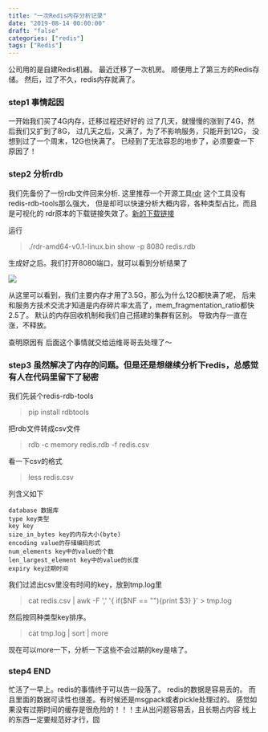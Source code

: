 ```yaml
---
title: "一次Redis内存分析记录"
date: "2019-08-14 00:00:00"
draft: "false"
categories: ["redis"]
tags: ["Redis"]
---
```


公司用的是自建Redis机器。 最近迁移了一次机房。 顺便用上了第三方的Redis存储。 然后，过了不久，redis内存就满了。

<!-- more -->

### step1 事情起因

一开始我们买了4G内存，迁移过程还好好的 过了几天，就慢慢的涨到了4G，然后我们又扩到了8G， 过几天之后，又满了，为了不影响服务，只能开到12G， 没想到过了一个周末，12G也快满了。 已经到了无法容忍的地步了，必须要查一下原因了！

### step2 分析rdb

我们先备份了一份rdb文件回来分析. 这里推荐一个开源工具[rdr](https://github.com/xueqiu/rdr)
这个工具没有redis-rdb-tools那么强大， 但是却可以快速分析大概内容，各种类型占比，而且是可视化的
rdr原本的下载链接失效了。[新的下载链接](https://github.com/gohouse/rdr/releases/tag/v0.1.0)

运行
> ./rdr-amd64-v0.1-linux.bin show -p 8080 redis.rdb

生成好之后。我们打开8080端口，就可以看到分析结果了

![](https://blog-1252018492.cos.ap-nanjing.myqcloud.com/misc/NOqC6S.png)

从这里可以看到，我们主要内存才用了3.5G，那么为什么12G都快满了呢， 后来和服务方技术交流才知道是内存碎片率太高了，mem_fragmentation_ratio都快2.5了。 默认的内存回收机制和我们自己搭建的集群有区别。
导致内存一直在涨，不释放。

查明原因有 后面这个事情就交给运维哥哥去处理了～

### step3 虽然解决了内存的问题。但是还是想继续分析下redis，总感觉有人在代码里留下了秘密

我们先装个redis-rdb-tools
> pip install rdbtools

把rdb文件转成csv文件
> rdb -c memory redis.rdb -f redis.csv

看一下csv的格式
> less redis.csv

列含义如下

```
database 数据库
type key类型
key key
size_in_bytes key的内存大小(byte)
encoding value的存储编码形式
num_elements key中的value的个数
len_largest_element key中的value的长度
expiry key过期时间
```

我们过滤出csv里没有时间的key，放到tmp.log里
> cat redis.csv | awk -F ',' '{ if($NF == ""){print $3} }' > tmp.log

然后按同种类型key排序。
> cat tmp.log | sort | more

现在可以more一下，分析一下这些不会过期的key是啥了。

### step4 END

忙活了一早上。redis的事情终于可以告一段落了。 redis的数据是容易丢的。 而且里面的数据可读性也很差。有时候还是msgpack或者pickle处理过的。 感觉如果没有过期时间的缓存是很危险的！！！主从出问题容易丢，且长期占内容
线上的东西一定要规范好才行，囧
